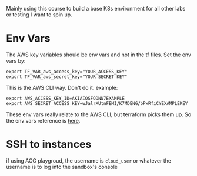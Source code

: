Mainly using this course to build a base K8s environment for all other labs or testing I want to spin up.

# Env Vars

The AWS key variables should be env vars and not in the tf files. Set the env vars by:

```
export TF_VAR_aws_access_key="YOUR_ACCESS_KEY"
export TF_VAR_aws_secret_key="YOUR SECRET KEY"
```

This is the AWS CLI way. Don't do it. example:

```
export AWS_ACCESS_KEY_ID=AKIAIOSFODNN7EXAMPLE
export AWS_SECRET_ACCESS_KEY=wJalrXUtnFEMI/K7MDENG/bPxRfiCYEXAMPLEKEY
```
These env vars really relate to the AWS CLI, but terraform picks them up. So the env vars reference is [here](https://docs.aws.amazon.com/cli/latest/userguide/cli-configure-envvars.html).

# SSH to instances
if using ACG playgroud, the username is `cloud_user` or whatever the username is to log into the sandbox's console